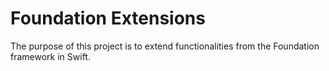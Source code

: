 # Foundation Extensions

The purpose of this project is to extend functionalities from the Foundation framework in Swift.